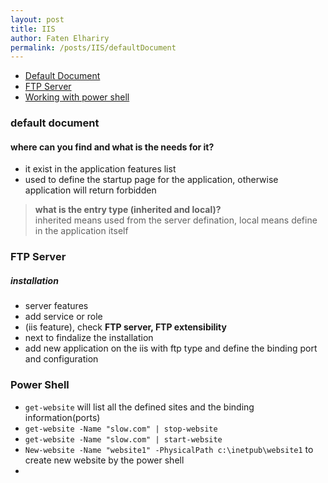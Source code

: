 ```yaml
---
layout: post
title: IIS
author: Faten Elhariry
permalink: /posts/IIS/defaultDocument
---
```


- [Default Document](#default-document)
- [FTP Server](#ftp-server)
- [Working with power shell](#power-shell)


### <a name="default-document">default document</a>
#### where can you find and what is the needs for it?
- it exist in the application features list 
- used to define the startup page for the application, otherwise application will return forbidden 


> **what is the entry type (inherited and local)?**  
>inherited means used from the server defination, local means define in the application itself 

### <a name="ftp-server">FTP Server</a>

##### installation 
- server features 
- add service or role 
- (iis feature), check **FTP server, FTP extensibility**
- next to findalize the installation
- add new application on the iis with ftp type and define the binding port and configuration 

### <a name="pwer-shell">Power Shell</a>
- `get-website`
  will list all the defined sites and the binding information(ports)
- `get-website -Name "slow.com" | stop-website`
- `get-website -Name "slow.com" | start-website`
- `New-website -Name "website1" -PhysicalPath c:\inetpub\website1`
  to create new website by the power shell
- 
